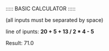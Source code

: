::::: BASIC CALCULATOR :::::

(all inputs must be separated by space)

 line of ipunts: **20 + 5 + 13 / 2 * 4 - 5**

Result: 71.0